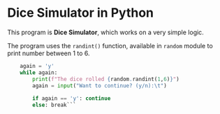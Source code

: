 # Dice Simulator in Python

This program is **Dice Simulator**, which works on a very simple logic.

The program uses the `randint()` function, available in `random` module to print number between 1 to 6.

```py
    again = 'y'
    while again:
        print(f"The dice rolled {random.randint(1,6)}")
        again = input("Want to continue? (y/n):\t")
        
        if again == 'y': continue 
        else: break```
